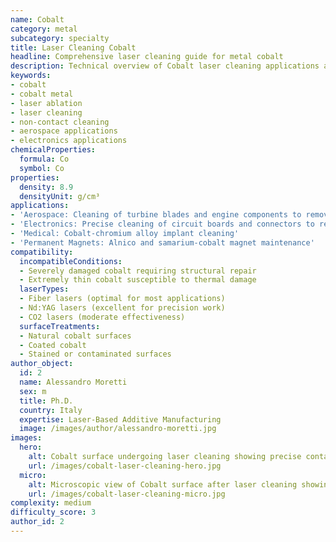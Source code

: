 ```yaml
---
name: Cobalt
category: metal
subcategory: specialty
title: Laser Cleaning Cobalt
headline: Comprehensive laser cleaning guide for metal cobalt
description: Technical overview of Cobalt laser cleaning applications and parameters
keywords:
- cobalt
- cobalt metal
- laser ablation
- laser cleaning
- non-contact cleaning
- aerospace applications
- electronics applications
chemicalProperties:
  formula: Co
  symbol: Co
properties:
  density: 8.9
  densityUnit: g/cm³
applications:
- 'Aerospace: Cleaning of turbine blades and engine components to remove oxidation and corrosion'
- 'Electronics: Precise cleaning of circuit boards and connectors to remove residues and contaminants'
- 'Medical: Cobalt-chromium alloy implant cleaning'
- 'Permanent Magnets: Alnico and samarium-cobalt magnet maintenance'
compatibility:
  incompatibleConditions:
  - Severely damaged cobalt requiring structural repair
  - Extremely thin cobalt susceptible to thermal damage
  laserTypes:
  - Fiber lasers (optimal for most applications)
  - Nd:YAG lasers (excellent for precision work)
  - CO2 lasers (moderate effectiveness)
  surfaceTreatments:
  - Natural cobalt surfaces
  - Coated cobalt
  - Stained or contaminated surfaces
author_object:
  id: 2
  name: Alessandro Moretti
  sex: m
  title: Ph.D.
  country: Italy
  expertise: Laser-Based Additive Manufacturing
  image: /images/author/alessandro-moretti.jpg
images:
  hero:
    alt: Cobalt surface undergoing laser cleaning showing precise contamination removal
    url: /images/cobalt-laser-cleaning-hero.jpg
  micro:
    alt: Microscopic view of Cobalt surface after laser cleaning showing detailed surface structure
    url: /images/cobalt-laser-cleaning-micro.jpg
complexity: medium
difficulty_score: 3
author_id: 2
---
```

